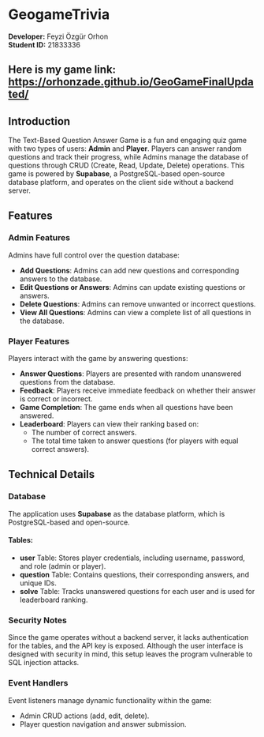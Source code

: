 # GeogameTrivia

**Developer:** Feyzi Özgür Orhon  
**Student ID:** 21833336
## Here is my game link: https://orhonzade.github.io/GeoGameFinalUpdated/
## Introduction

The Text-Based Question Answer Game is a fun and engaging quiz game with two types of users: **Admin** and **Player**. Players can answer random questions and track their progress, while Admins manage the database of questions through CRUD (Create, Read, Update, Delete) operations. This game is powered by **Supabase**, a PostgreSQL-based open-source database platform, and operates on the client side without a backend server.

## Features

### Admin Features

Admins have full control over the question database:

- **Add Questions**: Admins can add new questions and corresponding answers to the database.
- **Edit Questions or Answers**: Admins can update existing questions or answers.
- **Delete Questions**: Admins can remove unwanted or incorrect questions.
- **View All Questions**: Admins can view a complete list of all questions in the database.

### Player Features

Players interact with the game by answering questions:

- **Answer Questions**: Players are presented with random unanswered questions from the database.
- **Feedback**: Players receive immediate feedback on whether their answer is correct or incorrect.
- **Game Completion**: The game ends when all questions have been answered.
- **Leaderboard**: Players can view their ranking based on:
  - The number of correct answers.
  - The total time taken to answer questions (for players with equal correct answers).

## Technical Details

### Database

The application uses **Supabase** as the database platform, which is PostgreSQL-based and open-source.

#### Tables:

- **user** Table: Stores player credentials, including username, password, and role (admin or player).
- **question** Table: Contains questions, their corresponding answers, and unique IDs.
- **solve** Table: Tracks unanswered questions for each user and is used for leaderboard ranking.

### Security Notes

Since the game operates without a backend server, it lacks authentication for the tables, and the API key is exposed. Although the user interface is designed with security in mind, this setup leaves the program vulnerable to SQL injection attacks.

### Event Handlers

Event listeners manage dynamic functionality within the game:

- Admin CRUD actions (add, edit, delete).
- Player question navigation and answer submission.
